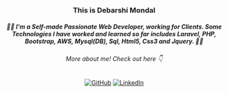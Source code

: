 
<h3 align="center">
	This is Debarshi Mondal
</h3>
<p align="center">
	<h5 align="center">🌟🌟 I'm a Self-made Passionate Web Developer, working for Clients. Some Technologies I have worked and learned so far
	 includes Laravel, PHP, Bootstrap, AWS, Mysql(DB), Sql, Html5, Css3 and Jquery. 🌟🌟 </h5>
</p>
	<p align="center"><h6 align="center">More about me! Check out here 👇</h6>
</p>
<p align="center">
	<a href="https://github.com/LENO-DEV/"><img src="https://img.shields.io/github/followers/terrytangyuan.svg?label=GitHub&style=social" alt="GitHub"></a>
	<a href="https://www.linkedin.com/in/debarshi-mondal-b95a59182/"><img src="https://img.shields.io/badge/LinkedIn--_.svg?style=social&logo=linkedin" alt="LinkedIn"></a>
</p>

